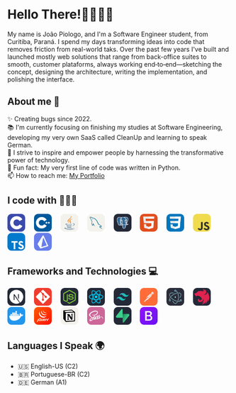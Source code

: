 <h1 align="left">Hello There!👋👨🏼‍💻</h1>

<p align="left">My name is João Piologo, and I'm a Software Engineer student, from Curitiba, Paraná. I spend my days transforming ideas into code that removes friction from real-world taks. Over the past few years I've built and launched mostly web solutions that range from back-office suites to smooth, customer plataforms, always working end‑to‑end—sketching the concept, designing the architecture, writing the implementation, and polishing the interface.</p>

## About me 🚀

<p align="left">
  ✨ Creating bugs since 2022.<br>
  📚 I'm currently focusing on finishing my studies at Software Engineering, developing my very own SaaS called CleanUp and learning to speak German.<br>
  🎯 I strive to inspire and empower people by harnessing the transformative power of technology.<br>
  🎲 Fun fact: My very first line of code was written in Python.<br>
  📫 How to reach me: <a href="https://www.devpiologo.com/">My Portfolio</a>
</p>

## I code with 👨🏼‍💻

<div align="left">
  <img src="https://github.com/jpiologo/jpiologo/blob/main/imgs/C.svg" height="40" alt="C" loading="lazy" />
  <img width="12" />
  <img src="https://github.com/jpiologo/jpiologo/blob/main/imgs/CPP.svg" height="40" alt="C++" loading="lazy" />
  <img width="12" />
  <img src="https://github.com/jpiologo/jpiologo/blob/main/imgs/Java-Light.svg" height="40" alt="Java" loading="lazy" />
  <img width="12" />
  <img src="https://github.com/jpiologo/jpiologo/blob/main/imgs/MySQL-Light.svg" height="40" alt="MySQL" loading="lazy" />
  <img width="12" />
  <img src="https://github.com/jpiologo/jpiologo/blob/main/imgs/PostgreSQL-Dark.svg" height="40" alt="PostgreSQL" loading="lazy" />
  <img width="12" />
  <img src="https://github.com/jpiologo/jpiologo/blob/main/imgs/HTML.svg" height="40" alt="HTML5" loading="lazy" />
  <img width="12" />
  <img src="https://github.com/jpiologo/jpiologo/blob/main/imgs/CSS.svg" height="40" alt="CSS3" loading="lazy" />
  <img width="12" />
  <img src="https://github.com/jpiologo/jpiologo/blob/main/imgs/JavaScript.svg" height="40" alt="JavaScript" loading="lazy" />
  <img width="12" />
  <img src="https://github.com/jpiologo/jpiologo/blob/main/imgs/TypeScript.svg" height="40" alt="TypeScript" loading="lazy" />
  <img width="12" />
  <img src="https://github.com/jpiologo/jpiologo/blob/main/icons/Prisma.svg" height="40" alt="Prisma ORM" loading="lazy" />
</div>

## Frameworks and Technologies 💻

<div align="left">
  <img src="https://github.com/jpiologo/jpiologo/blob/main/imgs/NextJS-Dark.svg" height="40" alt="Next.js" loading="lazy" />
  <img width="12" />
  <img src="https://github.com/jpiologo/jpiologo/blob/main/imgs/Git.svg" height="40" alt="Git" loading="lazy" />
  <img width="12" />
  <img src="https://github.com/jpiologo/jpiologo/blob/main/imgs/NodeJS-Dark.svg" height="40" alt="Node.js" loading="lazy" />
  <img width="12" />
  <img src="https://github.com/jpiologo/jpiologo/blob/main/imgs/React-Dark.svg" height="40" alt="React" loading="lazy" />
  <img width="12" />
  <img src="https://github.com/jpiologo/jpiologo/blob/main/imgs/TailwindCSS-Dark.svg" height="40" alt="Tailwind CSS" loading="lazy" />
  <img width="12" />
  <img src="https://github.com/jpiologo/jpiologo/blob/main/imgs/Postman.svg" height="40" alt="Postman" loading="lazy" />
  <img width="12" />
  <img src="https://github.com/jpiologo/jpiologo/blob/main/icons/Electron.svg" height="40" alt="Electron" loading="lazy" />
  <img width="12" />
  <img src="https://github.com/jpiologo/jpiologo/blob/main/icons/NestJS-Dark.svg" height="40" alt="NestJS" loading="lazy" />
  <img width="12" />
  <img src="https://github.com/jpiologo/jpiologo/blob/main/icons/Docker.svg" height="40" alt="Docker" loading="lazy" />
  <img width="12" />
  <img src="https://github.com/jpiologo/jpiologo/blob/main/icons/JQuery.svg" height="40" alt="jQuery" loading="lazy" />
  <img width="12" />
  <img src="https://github.com/jpiologo/jpiologo/blob/main/icons/Notion-Light.svg" height="40" alt="Notion" loading="lazy" />
  <img width="12" />
  <img src="https://github.com/jpiologo/jpiologo/blob/main/icons/Sass.svg" height="40" alt="Sass" loading="lazy" />
  <img width="12" />
  <img src="https://github.com/jpiologo/jpiologo/blob/main/icons/Supabase-Dark.svg" height="40" alt="Supabase" loading="lazy" />
  <img width="12" />
  <img src="https://github.com/jpiologo/jpiologo/blob/main/icons/Bootstrap.svg" height="40" alt="Bootstrap" loading="lazy" />
</div>

## Languages I Speak 🌍

- 🇺🇸 English-US (C2)  
- 🇧🇷 Portuguese-BR (C2)  
- 🇩🇪 German (A1)
